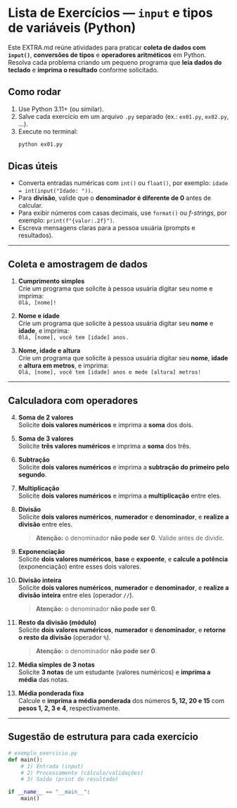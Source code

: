 # Lista de Exercícios — `input` e tipos de variáveis (Python)

Este EXTRA.md reúne atividades para praticar **coleta de dados com `input()`**, **conversões de tipos** e **operadores aritméticos** em Python. Resolva cada problema criando um pequeno programa que **leia dados do teclado** e **imprima o resultado** conforme solicitado.

## Como rodar
1. Use Python 3.11+ (ou similar).
2. Salve cada exercício em um arquivo `.py` separado (ex.: `ex01.py`, `ex02.py`, …).
3. Execute no terminal:  
   ```bash
   python ex01.py
   ```

## Dicas úteis
- Converta entradas numéricas com `int()` ou `float()`, por exemplo: `idade = int(input("Idade: "))`.
- Para **divisão**, valide que o **denominador é diferente de 0** antes de calcular.
- Para exibir números com casas decimais, use `format()` ou *f-strings*, por exemplo: `print(f"{valor:.2f}")`.
- Escreva mensagens claras para a pessoa usuária (prompts e resultados).

---

## Coleta e amostragem de dados

1. **Cumprimento simples**  
   Crie um programa que solicite à pessoa usuária digitar seu nome e imprima:  
   `Olá, [nome]!`

2. **Nome e idade**  
   Crie um programa que solicite à pessoa usuária digitar seu **nome** e **idade**, e imprima:  
   `Olá, [nome], você tem [idade] anos.`

3. **Nome, idade e altura**  
   Crie um programa que solicite à pessoa usuária digitar seu **nome**, **idade** e **altura em metros**, e imprima:  
   `Olá, [nome], você tem [idade] anos e mede [altura] metros!`

---

## Calculadora com operadores

4. **Soma de 2 valores**  
   Solicite **dois valores numéricos** e imprima a **soma** dos dois.

5. **Soma de 3 valores**  
   Solicite **três valores numéricos** e imprima a **soma** dos três.

6. **Subtração**  
   Solicite **dois valores numéricos** e imprima a **subtração do primeiro pelo segundo**.

7. **Multiplicação**  
   Solicite **dois valores numéricos** e imprima a **multiplicação** entre eles.

8. **Divisão**  
   Solicite **dois valores numéricos**, **numerador** e **denominador**, e **realize a divisão** entre eles.  
   > **Atenção:** o denominador **não pode ser 0**. Valide antes de dividir.

9. **Exponenciação**  
   Solicite **dois valores numéricos**, **base** e **expoente**, e **calcule a potência** (exponenciação) entre esses dois valores.

10. **Divisão inteira**  
    Solicite **dois valores numéricos**, **numerador** e **denominador**, e **realize a divisão inteira** entre eles (operador `//`).  
    > **Atenção:** o denominador **não pode ser 0**.

11. **Resto da divisão (módulo)**  
    Solicite **dois valores numéricos**, **numerador** e **denominador**, e **retorne o resto da divisão** (operador `%`).  
    > **Atenção:** o denominador **não pode ser 0**.

12. **Média simples de 3 notas**  
    Solicite **3 notas** de um estudante (valores numéricos) e **imprima a média** das notas.

13. **Média ponderada fixa**  
    Calcule e **imprima a média ponderada** dos números **5, 12, 20 e 15** com **pesos 1, 2, 3 e 4**, respectivamente.

---

## Sugestão de estrutura para cada exercício

```python
# exemplo_exercicio.py
def main():
    # 1) Entrada (input)
    # 2) Processamento (cálculo/validações)
    # 3) Saída (print do resultado)

if __name__ == "__main__":
    main()
```

